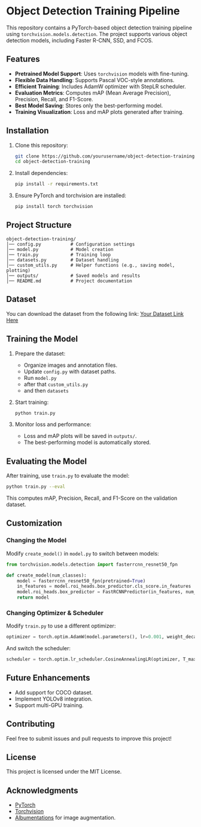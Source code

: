 # Object Detection Training Pipeline

This repository contains a PyTorch-based object detection training pipeline using `torchvision.models.detection`. The project supports various object detection models, including Faster R-CNN, SSD, and FCOS.

## Features
- **Pretrained Model Support**: Uses `torchvision` models with fine-tuning.
- **Flexible Data Handling**: Supports Pascal VOC-style annotations.
- **Efficient Training**: Includes AdamW optimizer with StepLR scheduler.
- **Evaluation Metrics**: Computes mAP (Mean Average Precision), Precision, Recall, and F1-Score.
- **Best Model Saving**: Stores only the best-performing model.
- **Training Visualization**: Loss and mAP plots generated after training.

## Installation

1. Clone this repository:
   ```sh
   git clone https://github.com/yourusername/object-detection-training.git
   cd object-detection-training
   ```
2. Install dependencies:
   ```sh
   pip install -r requirements.txt
   ```
3. Ensure PyTorch and torchvision are installed:
   ```sh
   pip install torch torchvision
   ```

## Project Structure
```
object-detection-training/
│── config.py           # Configuration settings
│── model.py            # Model creation
│── train.py            # Training loop
│── datasets.py         # Dataset handling
│── custom_utils.py     # Helper functions (e.g., saving model, plotting)
│── outputs/            # Saved models and results
│── README.md           # Project documentation
```

## Dataset

You can download the dataset from the following link:
[Your Dataset Link Here](your-dataset-url)

## Training the Model

1. Prepare the dataset:
   - Organize images and annotation files.
   - Update `config.py` with dataset paths.
   - Run `model.py`
   - after that `custom_utils.py`
   - and then `datasets`

2. Start training:
   ```sh
   python train.py
   ```

3. Monitor loss and performance:
   - Loss and mAP plots will be saved in `outputs/`.
   - The best-performing model is automatically stored.

## Evaluating the Model

After training, use `train.py` to evaluate the model:
```sh
python train.py --eval
```
This computes mAP, Precision, Recall, and F1-Score on the validation dataset.

## Customization

### Changing the Model
Modify `create_model()` in `model.py` to switch between models:
```python
from torchvision.models.detection import fasterrcnn_resnet50_fpn

def create_model(num_classes):
    model = fasterrcnn_resnet50_fpn(pretrained=True)
    in_features = model.roi_heads.box_predictor.cls_score.in_features
    model.roi_heads.box_predictor = FastRCNNPredictor(in_features, num_classes)
    return model
```

### Changing Optimizer & Scheduler
Modify `train.py` to use a different optimizer:
```python
optimizer = torch.optim.AdamW(model.parameters(), lr=0.001, weight_decay=0.0005)
```
And switch the scheduler:
```python
scheduler = torch.optim.lr_scheduler.CosineAnnealingLR(optimizer, T_max=50)
```

## Future Enhancements
- Add support for COCO dataset.
- Implement YOLOv8 integration.
- Support multi-GPU training.

## Contributing
Feel free to submit issues and pull requests to improve this project!

## License
This project is licensed under the MIT License.

## Acknowledgments
- [PyTorch](https://pytorch.org/)
- [Torchvision](https://pytorch.org/vision/stable/index.html)
- [Albumentations](https://albumentations.ai/) for image augmentation.
